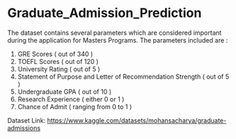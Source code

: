 ﻿# Graduate_Admission_Prediction
The dataset contains several parameters which are considered important during the application for Masters Programs.
The parameters included are :

1. GRE Scores ( out of 340 )
2. TOEFL Scores ( out of 120 )
3. University Rating ( out of 5 )
4. Statement of Purpose and Letter of Recommendation Strength ( out of 5 )
5. Undergraduate GPA ( out of 10 )
6. Research Experience ( either 0 or 1 )
7. Chance of Admit ( ranging from 0 to 1 )

Dataset Link: https://www.kaggle.com/datasets/mohansacharya/graduate-admissions
